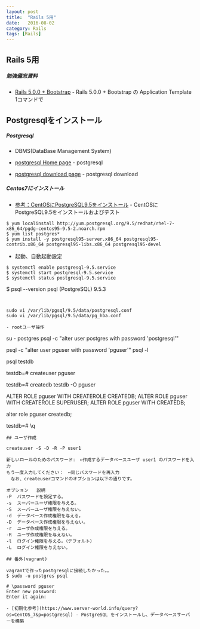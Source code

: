 ```yaml
---
layout: post
title:  "Rails 5用"
date:   2016-08-02
category: Rails
tags: [Rails]
---
```


## Rails 5用

##### 勉強備忘資料

- [Rails 5.0.0 + Bootstrap](http://morizyun.github.io/blog/rails5-application-templates/) - Rails 5.0.0 + Bootstrap の Application Template 1コマンドで


## Postgresqlをインストール

##### Postgresql     

- DBMS(DataBase Management System)

- [postgresql Home page](https://www.postgresql.org/) - postgresql

- [postgresql download page](https://www.postgresql.org/download/linux/redhat/) - postgresql download

##### Centos7にインストール

- [参考：CentOSにPostgreSQL9.5をインストール](http://qiita.com/SOJO/items/a1d97887d24c3e44596f) - CentOSにPostgreSQL9.5をインストールおよびテスト

~~~
$ yum localinstall http://yum.postgresql.org/9.5/redhat/rhel-7-x86_64/pgdg-centos95-9.5-2.noarch.rpm
$ yum list postgres*
$ yum install -y postgresql95-server.x86_64 postgresql95-contrib.x86_64 postgresql95-libs.x86_64 postgresql95-devel

~~~ 
- 起動、自動起動設定
~~~ 
$ systemctl enable postgresql-9.5.service
$ systemctl start postgresql-9.5.service 
$ systemctl status postgresql-9.5.service

~~~
$ psql --version
  psql (PostgreSQL) 9.5.3
  
~~~


sudo vi /var/lib/pgsql/9.5/data/postgresql.conf
sudo vi /var/lib/pgsql/9.5/data/pg_hba.conf

- rootユーザ操作

~~~
su - postgres 
psql -c "alter user postgres with password 'postgresql'"

psql -c "alter user pguser with password 'pguser'" 
psql -l    

psql testdb

testdb=# createuser pguser

testdb=# createdb testdb -O pguser

ALTER ROLE pguser WITH CREATEROLE CREATEDB;
ALTER ROLE pguser WITH CREATEROLE SUPERUSER;
ALTER ROLE pguser WITH CREATEDB;

alter role pguser createdb;

testdb=# \q

~~~
## ユーザ作成

createuser -S -D -R -P user1

新しいロールのためのパスワード:　←作成するデータベースユーザ user1 のパスワードを入力
もう一度入力してください：　←同じパスワードを再入力
　なお、createuserコマンドのオプションは以下の通りです。

オプション	説明
-P	パスワードを設定する。
-s	スーパーユーザ権限を与える。
-S	スーパーユーザ権限を与えない。
-d	データベース作成権限を与える。
-D	データベース作成権限を与えない。
-r	ユーザ作成権限を与える。
-R	ユーザ作成権限を与えない。
-l	ログイン権限を与える。（デフォルト）
-L	ログイン権限を与えない。

## 番外(vagrant)

vagrantで作ったpostgresqlに接続したかった。。
$ sudo -u postgres psql

# \password pguser 
Enter new password:
Enter it again:

- [初期化参考](https://www.server-world.info/query?os=CentOS_7&p=postgresql) - PostgreSQL をインストールし、データベースサーバーを構築
